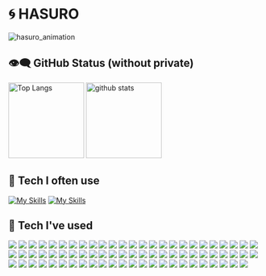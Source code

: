 # 🌀 HASURO
![hasuro_animation](https://github.com/inoren-ten/inoren-ten/assets/116473325/bbec643c-1bd2-4e78-b5b4-a2cff96157b6)

## 👁️‍🗨️ GitHub Status (without private)

<p align="left"> 
  <img alt="Top Langs" height="150px" src="https://github-readme-stats.vercel.app/api/top-langs/?username=Hasuro-R&layout=compact&count_private=true&show_icons=true&theme=transparent&&hide=cmake,c%2B%2B,shaderlab,c%23,scss,html,css" />
  <img alt="github stats" height="150px" src="https://github-readme-stats.vercel.app/api?username=Hasuro-R&count_private=true&show_icons=true&show_icons=true&theme=transparent" />
</p>

## 🦾 Tech I often use

[![My Skills](https://skillicons.dev/icons?i=nextjs,react,flutter,rails,swift&perline=)](https://skillicons.dev)
[![My Skills](https://skillicons.dev/icons?i=ts,js,dart,ruby,go&perline=)](https://skillicons.dev)

## 💪 Tech I've used

<p align="left">
  <a href="#"><img src="https://img.shields.io/badge/HTML-E34F26?style=flat&logo=html5&logoColor=white"/></a>
  <a href="#"><img src="https://img.shields.io/badge/CSS-1572B6?style=flat&logo=css3&logoColor=white"/></a>
  <a href="#"><img src="https://img.shields.io/badge/Sass-CC6699?style=flat&logo=sass&logoColor=white"/></a>
  <a href="#"><img src="https://img.shields.io/badge/Tailwind CSS-06B6D4?style=flat&logo=tailwindcss&logoColor=white"/></a>
  <a href="#"><img src="https://img.shields.io/badge/styled components-DB7093?style=flat&logo=styledcomponents&logoColor=white"/></a>
  <a href="#"><img src="https://img.shields.io/badge/JavaScript-F7DF1E?style=flat&logo=javascript&logoColor=white"/></a>
  <a href="#"><img src="https://img.shields.io/badge/TypeScript-3178C6?style=flat&logo=typescript&logoColor=white"/></a>
  <a href="#"><img src="https://img.shields.io/badge/Ruby-CC342D?style=flat&logo=ruby&logoColor=white"/></a>
  <a href="#"><img src="https://img.shields.io/badge/Dart-0175C2?style=flat&logo=dart&logoColor=white"/></a>
  <a href="#"><img src="https://img.shields.io/badge/Swift-F05138?style=flat&logo=swift&logoColor=white"/></a>
  <a href="#"><img src="https://img.shields.io/badge/Go-00ADD8?style=flat&logo=go&logoColor=white"/></a>
  <a href="#"><img src="https://img.shields.io/badge/C-A8B9CC?style=flat&logo=cplusplus&logoColor=white"/></a>
  <a href="#"><img src="https://img.shields.io/badge/C++-00599C?style=flat&logo=cplusplus&logoColor=white"/></a>
  <a href="#"><img src="https://img.shields.io/badge/C＃-512BD4?style=flat&logo=csharp&logoColor=white"/></a>
  <a href="#"><img src="https://img.shields.io/badge/React-61DAFB?style=flat&logo=react&logoColor=white"/></a>
  <a href="#"><img src="https://img.shields.io/badge/Next.js-000000?style=flat&logo=nextdotjs&logoColor=white"/></a>
  <a href="#"><img src="https://img.shields.io/badge/Astro-BC52EE?style=flat&logo=astro&logoColor=white"/></a>
  <a href="#"><img src="https://img.shields.io/badge/Vue.js-4FC08D?style=flat&logo=vuedotjs&logoColor=white"/></a>
  <a href="#"><img src="https://img.shields.io/badge/Nuxt.js-00DC82?style=flat&logo=nuxt&logoColor=white"/></a>
  <a href="#"><img src="https://img.shields.io/badge/Svelte-FF3E00?style=flat&logo=svelte&logoColor=white"/></a>
  <a href="#"><img src="https://img.shields.io/badge/Flutter-02569B?style=flat&logo=flutter&logoColor=white"/></a>
  <a href="#"><img src="https://img.shields.io/badge/SwiftUI-0074F4?style=flat&logo=swift&logoColor=white"/></a>
  <a href="#"><img src="https://img.shields.io/badge/UIKit-F05138?style=flat&logo=swift&logoColor=white"/></a>
  <a href="#"><img src="https://img.shields.io/badge/Ruby on Rails-D30001?style=flat&logo=rubyonrails&logoColor=white"/></a>
  <a href="#"><img src="https://img.shields.io/badge/Sinatra-000000?style=flat&logo=rubysinatra&logoColor=white"/></a>
  <a href="#"><img src="https://img.shields.io/badge/Echo-007A92?style=flat&logo=go&logoColor=white"/></a>
  <a href="#"><img src="https://img.shields.io/badge/Unity-FFFFFF?style=flat&logo=unity&logoColor=black"/></a>
  <a href="#"><img src="https://img.shields.io/badge/GraphQL-E10098?style=flat&logo=graphql&logoColor=white"/></a>  
  <a href="#"><img src="https://img.shields.io/badge/MySQL-4479A1?style=flat&logo=mysql&logoColor=white"/></a>
  <a href="#"><img src="https://img.shields.io/badge/PostgreSQL-4169E1?style=flat&logo=postgresql&logoColor=white"/></a>
  <a href="#"><img src="https://img.shields.io/badge/SQLite-003B57?style=flat&logo=sqlite&logoColor=white"/></a>
  <a href="#"><img src="https://img.shields.io/badge/Firebase-DD2C00?style=flat&logo=firebase&logoColor=white"/></a>
  <a href="#"><img src="https://img.shields.io/badge/Supabase-3FCF8E?style=flat&logo=supabase&logoColor=white"/></a>
  <a href="#"><img src="https://img.shields.io/badge/PlanetScale-000000?style=flat&logo=planetscale&logoColor=white"/></a>
  <a href="#"><img src="https://img.shields.io/badge/Prisma-2D3748?style=flat&logo=prisma&logoColor=white"/></a>
  <a href="#"><img src="https://img.shields.io/badge/Redux-764ABC?style=flat&logo=redux&logoColor=white"/></a>
  <a href="#"><img src="https://img.shields.io/badge/Storybook-FF4785?style=flat&logo=storybook&logoColor=white"/></a>
  <a href="#"><img src="https://img.shields.io/badge/jQuery-0769AD?style=flat&logo=jquery&logoColor=white"/></a>
  <a href="#"><img src="https://img.shields.io/badge/p5.js-ED225D?style=flat&logo=p5dotjs&logoColor=white"/></a>
  <a href="#"><img src="https://img.shields.io/badge/Node.js-339933?style=flat&logo=nodedotjs&logoColor=white"/></a>
  <a href="#"><img src="https://img.shields.io/badge/Hono.js-E36002?style=flat&logo=hono&logoColor=white"/></a>
  <a href="#"><img src="https://img.shields.io/badge/npm-CB3837?style=flat&logo=npm&logoColor=white"/></a>
  <a href="#"><img src="https://img.shields.io/badge/pnpm-F69220?style=flat&logo=pnpm&logoColor=white"/></a>
  <a href="#"><img src="https://img.shields.io/badge/Vite-646CFF?style=flat&logo=vite&logoColor=white"/></a>
  <a href="#"><img src="https://img.shields.io/badge/webpack-8DD6F9?style=flat&logo=webpack&logoColor=white"/></a>
  <a href="#"><img src="https://img.shields.io/badge/rollup.js-EC4A3F?style=flat&logo=rollupdotjs&logoColor=white"/></a>
  <a href="#"><img src="https://img.shields.io/badge/babel-F9DC3E?style=flat&logo=babel&logoColor=white"/></a>
  <a href="#"><img src="https://img.shields.io/badge/eslint-4B32C3?style=flat&logo=eslint&logoColor=white"/></a>
  <a href="#"><img src="https://img.shields.io/badge/prettier-F7B93E?style=flat&logo=prettier&logoColor=white"/></a>
  <a href="#"><img src="https://img.shields.io/badge/Biome-60A5FA?style=flat&logo=biome&logoColor=white"/></a>
  <a href="#"><img src="https://img.shields.io/badge/Rubocop-000000?style=flat&logo=rubocop&logoColor=white"/></a>
  <a href="#"><img src="https://img.shields.io/badge/MUI-007FFF?style=flat&logo=mui&logoColor=white"/></a>
  <a href="#"><img src="https://img.shields.io/badge/Ant Design-0170FE?style=flat&logo=antdesign&logoColor=white"/></a>
  <a href="#"><img src="https://img.shields.io/badge/Jest-C21325?style=flat&logo=jest&logoColor=white"/></a>
  <a href="#"><img src="https://img.shields.io/badge/Vitest-6E9F18?style=flat&logo=vitest&logoColor=white"/></a>
  <a href="#"><img src="https://img.shields.io/badge/rspec-ed4660?style=flat&logo=rubygems&logoColor=white"/></a>
  <a href="#"><img src="https://img.shields.io/badge/Docker-2496ED?style=flat&logo=docker&logoColor=white"/></a>
  <a href="#"><img src="https://img.shields.io/badge/Terraform-844FBA?style=flat&logo=terraform&logoColor=white"/></a>
  <a href="#"><img src="https://img.shields.io/badge/GCP-4285F4?style=flat&logo=googlecloud&logoColor=white"/></a>
  <a href="#"><img src="https://img.shields.io/badge/AWS-232F3E?style=flat&logo=amazonwebservices&logoColor=white"/></a>
  <a href="#"><img src="https://img.shields.io/badge/Cloudflare-F38020?style=flat&logo=cloudflare&logoColor=white"/></a>
  <a href="#"><img src="https://img.shields.io/badge/Lambda-FF9900?style=flat&logo=awslambda&logoColor=white"/></a>
  <a href="#"><img src="https://img.shields.io/badge/Git-F05032?style=flat&logo=git&logoColor=white"/></a>
  <a href="#"><img src="https://img.shields.io/badge/GitHub-181717?style=flat&logo=github&logoColor=white"/></a>
  <a href="#"><img src="https://img.shields.io/badge/Postman-FF6C37?style=flat&logo=postman&logoColor=white"/></a>
  <a href="#"><img src="https://img.shields.io/badge/Illustrator-FF9A00?style=flat&logo=adobeillustrator&logoColor=white"/></a>
  <a href="#"><img src="https://img.shields.io/badge/Premire Pro-9999FF?style=flat&logo=adobepremierepro&logoColor=white"/></a>
  <a href="#"><img src="https://img.shields.io/badge/After Effects-9999FF?style=flat&logo=adobeaftereffects&logoColor=white"/></a>
  <a href="#"><img src="https://img.shields.io/badge/Figma-F24E1E?style=flat&logo=figma&logoColor=white"/></a>
  <a href="#"><img src="https://img.shields.io/badge/Canva-00C4CC?style=flat&logo=canva&logoColor=white"/></a>
  <a href="#"><img src="https://img.shields.io/badge/Blender-E87D0D?style=flat&logo=blender&logoColor=white"/></a>
  <a href="#"><img src="https://img.shields.io/badge/VSCode-007ACC?style=flat&logo=visualstudiocode&logoColor=white"/></a>
  <a href="#"><img src="https://img.shields.io/badge/Vim-019733?style=flat&logo=vim&logoColor=white"/></a>
  <a href="#"><img src="https://img.shields.io/badge/Xcode-147EFB?style=flat&logo=xcode&logoColor=white"/></a>
</p>
